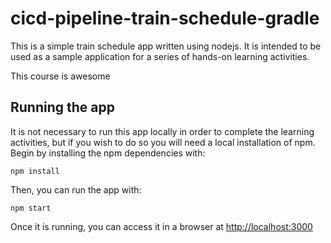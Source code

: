 # cicd-pipeline-train-schedule-gradle

This is a simple train schedule app written using nodejs. It is intended to be used as a sample application for a series of hands-on learning activities.

This course is awesome

## Running the app

It is not necessary to run this app locally in order to complete the learning activities, but if you wish to do so you will need a local installation of npm. Begin by installing the npm dependencies with:

    npm install

Then, you can run the app with:

    npm start

Once it is running, you can access it in a browser at [http://localhost:3000](http://localhost:3000)
